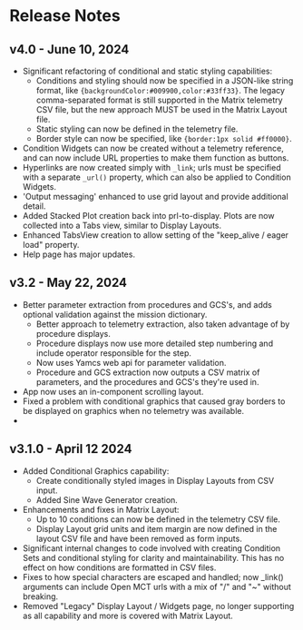 # Release Notes
## v4.0 - June 10, 2024
- Significant refactoring of conditional and static styling capabilities:
  - Conditions and styling should now be specified in a JSON-like string format, like `{backgroundColor:#009900,color:#33ff33}`. The legacy comma-separated format is still supported in the Matrix telemetry CSV file, but the new approach MUST be used in the Matrix Layout file.
  - Static styling can now be defined in the telemetry file.
  - Border style can now be specified, like `{border:1px solid #ff0000}`.
- Condition Widgets can now be created without a telemetry reference, and can now include URL properties to make them function as buttons.
- Hyperlinks are now created simply with `_link`; urls must be specified with a separate `_url()` property, which can also be applied to Condition Widgets.
- 'Output messaging' enhanced to use grid layout and provide additional detail.
- Added Stacked Plot creation back into prl-to-display. Plots are now collected into a Tabs view, similar to Display Layouts.
- Enhanced TabsView creation to allow setting of the "keep_alive / eager load" property.
- Help page has major updates.

## v3.2 - May 22, 2024

- Better parameter extraction from procedures and GCS's, and adds optional validation against the mission dictionary.
    - Better approach to telemetry extraction, also taken advantage of by procedure displays.
    - Procedure displays now use more detailed step numbering and include operator responsible for the step.
    - Now uses Yamcs web api for parameter validation.
    - Procedure and GCS extraction now outputs a CSV matrix of parameters, and the procedures and GCS's they're used in.
- App now uses an in-component scrolling layout.
- Fixed a problem with conditional graphics that caused gray borders to be displayed on graphics when no telemetry was
  available.
- 
## v3.1.0 - April 12 2024

- Added Conditional Graphics capability:
    - Create conditionally styled images in Display Layouts from CSV input.
    - Added Sine Wave Generator creation.
- Enhancements and fixes in Matrix Layout:
    - Up to 10 conditions can now be defined in the telemetry CSV file.
    - Display Layout grid units and item margin are now defined in the layout CSV file and have been removed as form
      inputs.
- Significant internal changes to code involved with creating Condition Sets and conditional styling for clarity and
  maintainability. This has no effect on how conditions are formatted in CSV files.
- Fixes to how special characters are escaped and handled; now _link()  arguments can include Open MCT urls with a mix
  of "/" and "~" without breaking.
- Removed "Legacy" Display Layout / Widgets page, no longer supporting as all capability and more is covered with Matrix
  Layout.
